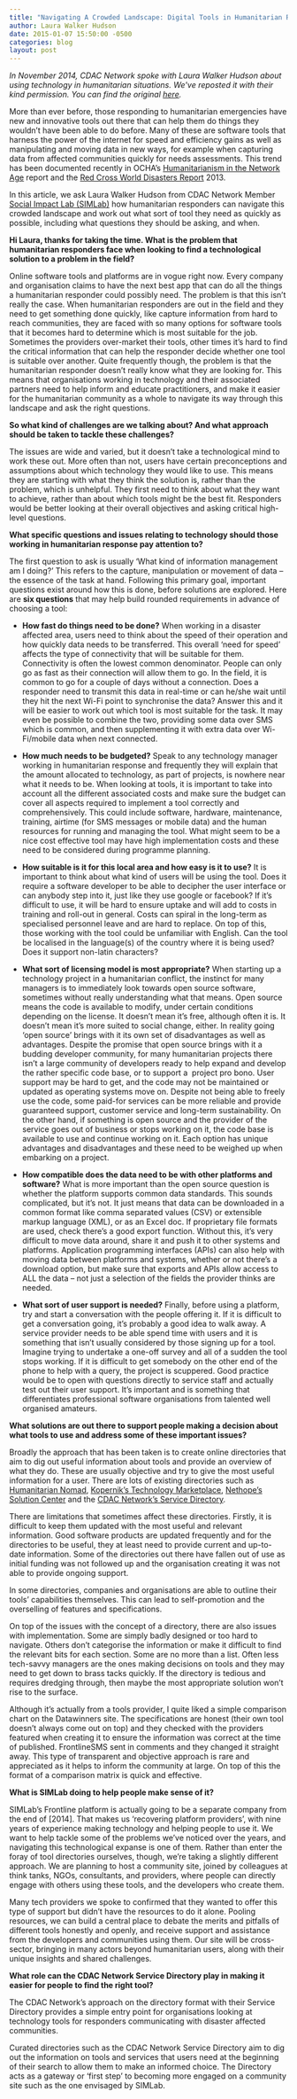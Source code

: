 ```yaml
---
title: "Navigating A Crowded Landscape: Digital Tools in Humanitarian Response"
author: Laura Walker Hudson
date: 2015-01-07 15:50:00 -0500
categories: blog
layout: post
---
```


_In November 2014, CDAC Network spoke with Laura Walker Hudson about using technology in humanitarian situations. We've reposted it with their kind permission. You can find the original [here](http://www.cdacnetwork.org/i/20141118121212-60cud/)._

More than ever before, those responding to humanitarian emergencies have new and innovative tools out there that can help them do things they wouldn’t have been able to do before. Many of these are software tools that harness the power of the internet for speed and efficiency gains as well as manipulating and moving data in new ways, for example when capturing data from affected communities quickly for needs assessments. This trend has been documented recently in OCHA’s [Humanitarianism in the Network Age](http://cdacnetwork.org/tools-and-resources/i/20140610200806-jgmnb) report and the [Red Cross World Disasters Report](http://cdacnetwork.org/tools-and-resources/i/20140711115559-vdtrz) 2013.

In this article, we ask Laura Walker Hudson from CDAC Network Member [Social Impact Lab (SIMLab)](http://www.simlab.org/) how humanitarian responders can navigate this crowded landscape and work out what sort of tool they need as quickly as possible, including what questions they should be asking, and when.

**Hi Laura, thanks for taking the time. What is the problem that humanitarian responders face when looking to find a technological solution to a problem in the field?**

Online software tools and platforms are in vogue right now. Every company and organisation claims to have the next best app that can do all the things a humanitarian responder could possibly need. The problem is that this isn’t really the case. When humanitarian responders are out in the field and they need to get something done quickly, like capture information from hard to reach communities, they are faced with so many options for software tools that it becomes hard to determine which is most suitable for the job. Sometimes the providers over-market their tools, other times it’s hard to find the critical information that can help the responder decide whether one tool is suitable over another. Quite frequently though, the problem is that the humanitarian responder doesn’t really know what they are looking for. This means that organisations working in technology and their associated partners need to help inform and educate practitioners, and make it easier for the humanitarian community as a whole to navigate its way through this landscape and ask the right questions.

**So what kind of challenges are we talking about? And what approach should be taken to tackle these challenges?**

The issues are wide and varied, but it doesn’t take a technological mind to work these out. More often than not, users have certain preconceptions and assumptions about which technology they would like to use. This means they are starting with what they think the solution is, rather than the problem, which is unhelpful. They first need to think about what they want to achieve, rather than about which tools might be the best fit. Responders would be better looking at their overall objectives and asking critical high-level questions.

**What specific questions and issues relating to technology should those working in humanitarian response pay attention to?**

The first question to ask is usually ‘What kind of information management am I doing?’ This refers to the capture, manipulation or movement of data – the essence of the task at hand. Following this primary goal, important questions exist around how this is done, before solutions are explored. Here are **six questions** that may help build rounded requirements in advance of choosing a tool:

- **How fast do things need to be done?** When working in a disaster affected area, users need to think about the speed of their operation and how quickly data needs to be transferred. This overall ‘need for speed’ affects the type of connectivity that will be suitable for them. Connectivity is often the lowest common denominator. People can only go as fast as their connection will allow them to go. In the field, it is common to go for a couple of days without a connection. Does a responder need to transmit this data in real-time or can he/she wait until they hit the next Wi-Fi point to synchronise the data? Answer this and it will be easier to work out which tool is most suitable for the task. It may even be possible to combine the two, providing some data over SMS which is common, and then supplementing it with extra data over Wi-Fi/mobile data when next connected.

- **How much needs to be budgeted?** Speak to any technology manager working in humanitarian response and frequently they will explain that the amount allocated to technology, as part of projects, is nowhere near what it needs to be. When looking at tools, it is important to take into account all the different associated costs and make sure the budget can cover all aspects required to implement a tool correctly and comprehensively. This could include software, hardware, maintenance, training, airtime (for SMS messages or mobile data) and the human resources for running and managing the tool. What might seem to be a nice cost effective tool may have high implementation costs and these need to be considered during programme planning.
    
- **How suitable is it for this local area and how easy is it to use?** It is important to think about what kind of users will be using the tool. Does it require a software developer to be able to decipher the user interface or can anybody step into it, just like they use google or facebook? If it’s difficult to use, it will be hard to ensure uptake and will add to costs in training and roll-out in general. Costs can spiral in the long-term as specialised personnel leave and are hard to replace. On top of this, those working with the tool could be unfamiliar with English. Can the tool be localised in the language(s) of the country where it is being used? Does it support non-latin characters?

- **What sort of licensing model is most appropriate?** When starting up a technology project in a humanitarian conflict, the instinct for many managers is to immediately look towards open source software, sometimes without really understanding what that means. Open source means the code is available to modify, under certain conditions depending on the license. It doesn’t mean it’s free, although often it is. It doesn’t mean it’s more suited to social change, either. In reality going ‘open source’ brings with it its own set of disadvantages as well as advantages. Despite the promise that open source brings with it a budding developer community, for many humanitarian projects there isn’t a large community of developers ready to help expand and develop the rather specific code base, or to support a&nbsp; project pro bono. User support may be hard to get, and the code may not be maintained or updated as operating systems move on. Despite not being able to freely use the code, some paid-for services can be more reliable and provide guaranteed support, customer service and long-term sustainability. On the other hand, if something is open source and the provider of the service goes out of business or stops working on it, the code base is available to use and continue working on it. Each option has unique advantages and disadvantages and these need to be weighed up when embarking on a project.
    
- **How compatible does the data need to be with other platforms and software?** What is more important than the open source question is whether the platform supports common data standards. This sounds complicated, but it’s not. It just means that data can be downloaded in a common format like comma separated values (CSV) or extensible markup language (XML), or as an Excel doc. If proprietary file formats are used, check there’s a good export function. Without this, it’s very difficult to move data around, share it and push it to other systems and platforms. Application programming interfaces (APIs) can also help with moving data between platforms and systems, whether or not there’s a download option, but make sure that exports and APIs allow access to ALL the data – not just a selection of the fields the provider thinks are needed.

- **What sort of user support is needed?** Finally, before using a platform, try and start a conversation with the people offering it. If it is difficult to get a conversation going, it’s probably a good idea to walk away. A service provider needs to be able spend time with users and it is something that isn’t usually considered by those signing up for a tool. Imagine trying to undertake a one-off survey and all of a sudden the tool stops working. If it is difficult to get somebody on the other end of the phone to help with a query, the project is scuppered. Good practice would be to open with questions directly to service staff and actually test out their user support. It’s important and is something that differentiates professional software organisations from talented well organised amateurs.

**What solutions are out there to support people making a decision about what tools to use and address some of these important issues?**

Broadly the approach that has been taken is to create online directories that aim to dig out useful information about tools and provide an overview of what they do. These are usually objective and try to give the most useful information for a user. There are lots of existing directories such as [Humanitarian Nomad](http://humanitarian-nomad.org/online-selection-tool/), [Kopernik’s Technology Marketplace](http://kopernik.info/technologies), [Nethope’s Solution Center](http://solutionscenter.nethope.org/) and the [CDAC Network’s Service Directory](http://www.cdacnetwork.org/marketplace/service-directory/).

There are limitations that sometimes affect these directories. Firstly, it is difficult to keep them updated with the most useful and relevant information. Good software products are updated frequently and for the directories to be useful, they at least need to provide current and up-to-date information. Some of the directories out there have fallen out of use as initial funding was not followed up and the organisation creating it was not able to provide ongoing support.

In some directories, companies and organisations are able to outline their tools’ capabilities themselves. This can lead to self-promotion and the overselling of features and specifications.

On top of the issues with the concept of a directory, there are also issues with implementation. Some are simply badly designed or too hard to navigate. Others don’t categorise the information or make it difficult to find the relevant bits for each section. Some are no more than a list. Often less tech-savvy managers are the ones making decisions on tools and they may need to get down to brass tacks quickly. If the directory is tedious and requires dredging through, then maybe the most appropriate solution won’t rise to the surface.

Although it’s actually from a tools provider, I quite liked a simple comparison chart on the Datawinners site. The specifications are honest (their own tool doesn’t always come out on top) and they checked with the providers featured when creating it to ensure the information was correct at the time of published. FrontlineSMS sent in comments and they changed it straight away. This type of transparent and objective approach is rare and appreciated as it helps to inform the community at large. On top of this the format of a comparison matrix is quick and effective.

**What is SIMLab doing to help people make sense of it?**

SIMLab’s Frontline platform is actually going to be a separate company from the end of [2014]. That makes us ‘recovering platform providers’, with nine years of experience making technology and helping people to use it. We want to help tackle some of the problems we’ve noticed over the years, and navigating this technological expanse is one of them. Rather than enter the foray of tool directories ourselves, though, we’re taking a slightly different approach. We are planning to host a community site, joined by colleagues at think tanks, NGOs, consultants, and providers, where people can directly engage with others using these tools, and the developers who create them.

Many tech providers we spoke to confirmed that they wanted to offer this type of support but didn’t have the resources to do it alone. Pooling resources, we can build a central place to debate the merits and pitfalls of different tools honestly and openly, and receive support and assistance from the developers and communities using them. Our site will be cross-sector, bringing in many actors beyond humanitarian users, along with their unique insights and shared challenges.

**What role can the CDAC Network Service Directory play in making it easier for people to find the right tool?**

The CDAC Network’s approach on the directory format with their Service Directory provides a simple entry point for organisations looking at technology tools for responders communicating with disaster affected communities.

Curated directories such as the CDAC Network Service Directory aim to dig out the information on tools and services that users need at the beginning of their search to allow them to make an informed choice. The Directory acts as a gateway or ‘first step’ to becoming more engaged on a community site such as the one envisaged by SIMLab.
